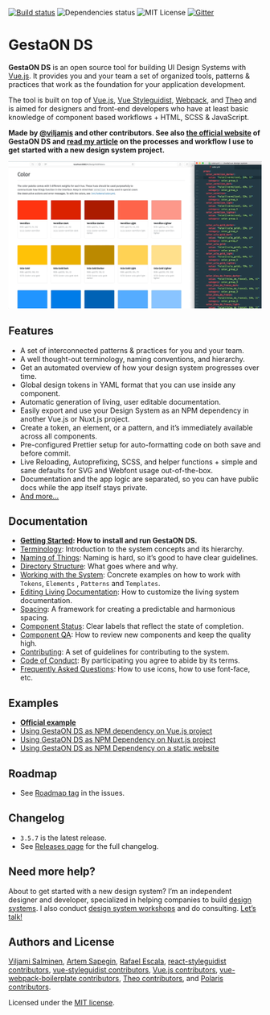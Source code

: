 [![Build status](https://travis-ci.org/viljamis/vue-design-system.svg?branch=master)](https://travis-ci.org/viljamis/vue-design-system/) ![Dependencies status](https://david-dm.org/viljamis/vue-design-system.svg) ![MIT License](https://img.shields.io/badge/license-MIT-blue.svg) [![Gitter](https://badges.gitter.im/gitterHQ/gitter.svg)](https://gitter.im/vueds/Lobby)

# GestaON DS

**GestaON DS** is an open source tool for building UI Design Systems with [Vue.js](https://vuejs.org). It provides you and your team a set of organized tools, patterns & practices that work as the foundation for your application development.

The tool is built on top of [Vue.js](https://vuejs.org), [Vue Styleguidist](https://github.com/vue-styleguidist/vue-styleguidist), [Webpack](https://webpack.js.org), and [Theo](https://github.com/salesforce-ux/theo) and is aimed for designers and front-end developers who have at least basic knowledge of component based workflows + HTML, SCSS & JavaScript.

**Made by [@viljamis](https://twitter.com/viljamis) and other contributors. See also [the official website](https://vueds.com) of GestaON DS and [read my article](https://viljamis.com/2018/vue-design-system/) on the processes and workflow I use to get started with a new design system project.**

[![Screenshot](./docs/preview.gif)](https://vueds.com/)

## Features

- A set of interconnected patterns & practices for you and your team.
- A well thought-out terminology, naming conventions, and hierarchy.
- Get an automated overview of how your design system progresses over time.
- Global design tokens in YAML format that you can use inside any component.
- Automatic generation of living, user editable documentation.
- Easily export and use your Design System as an NPM dependency in another Vue.js or Nuxt.js project.
- Create a token, an element, or a pattern, and it’s immediately available across all components.
- Pre-configured Prettier setup for auto-formatting code on both save and before commit.
- Live Reloading, Autoprefixing, SCSS, and helper functions + simple and sane defaults for SVG and Webfont usage out-of-the-box.
- Documentation and the app logic are separated, so you can have public docs while the app itself stays private.
- [And more…](https://vueds.com/)

## Documentation

- **[Getting Started](https://github.com/viljamis/vue-design-system/wiki/getting-started): How to install and run GestaON DS.**
- [Terminology](https://github.com/viljamis/vue-design-system/wiki/terminology): Introduction to the system concepts and its hierarchy.
- [Naming of Things](https://github.com/viljamis/vue-design-system/wiki/naming-of-Things): Naming is hard, so it’s good to have clear guidelines.
- [Directory Structure](https://github.com/viljamis/vue-design-system/wiki/directory-structure): What goes where and why.
- [Working with the System](https://github.com/viljamis/vue-design-system/wiki/working-with-the-system): Concrete examples on how to work with `Tokens`, `Elements` , `Patterns` and `Templates`.
- [Editing Living Documentation](https://github.com/viljamis/vue-design-system/wiki/editing-living-documentation): How to customize the living system documentation.
- [Spacing](https://github.com/viljamis/vue-design-system/wiki/spacing): A framework for creating a predictable and harmonious spacing.
- [Component Status](https://github.com/viljamis/vue-design-system/wiki/Component-Status): Clear labels that reflect the state of completion.
- [Component QA](https://github.com/viljamis/vue-design-system/wiki/Component-QA): How to review new components and keep the quality high.
- [Contributing](https://github.com/viljamis/vue-design-system/blob/master/CONTRIBUTING.md): A set of guidelines for contributing to the system.
- [Code of Conduct](https://github.com/viljamis/vue-design-system/blob/master/CODE_OF_CONDUCT.md): By participating you agree to abide by its terms.
- [Frequently Asked Questions](<https://github.com/viljamis/vue-design-system/wiki/frequently-asked-questions-(FAQ)>): How to use icons, how to use font-face, etc.

## Examples

- **[Official example](https://vueds.com/example)**
- [Using GestaON DS as NPM dependency on Vue.js project](https://github.com/viljamis/vue-design-system-example)
- [Using GestaON DS as NPM Dependency on Nuxt.js project](https://github.com/viljamis/nuxt-design-system)
- [Using GestaON DS as NPM Dependency on a static website](https://github.com/viljamis/vue-design-system-example-website)

## Roadmap

- See [Roadmap tag](https://github.com/viljamis/vue-design-system/issues?q=is%3Aissue+is%3Aopen+label%3Aroadmap) in the issues.

## Changelog

- `3.5.7` is the latest release.
- See [Releases page](https://github.com/viljamis/vue-design-system/releases) for the full changelog.

## Need more help?

About to get started with a new design system? I’m an independent designer and developer, specialized in helping companies to build [design systems](https://vueds.com). I also conduct [design system workshops](https://viljamis.com/2018/vue-design-system/) and do consulting. [Let’s talk!](https://twitter.com/viljamis)

## Authors and License

[Viljami Salminen](https://viljamis.com), [Artem Sapegin](http://sapegin.me), [Rafael Escala](https://github.com/rafaesc), [react-styleguidist contributors](https://github.com/styleguidist/react-styleguidist/graphs/contributors), [vue-styleguidist contributors](https://github.com/vue-styleguidist/vue-styleguidist/graphs/contributors), [Vue.js contributors](https://github.com/vuejs/vue/graphs/contributors), [vue-webpack-boilerplate contributors](https://github.com/vuejs-templates/webpack/graphs/contributors), [Theo contributors](https://github.com/salesforce-ux/theo/graphs/contributors), and [Polaris contributors](https://github.com/Shopify/polaris).

Licensed under the [MIT license](https://github.com/viljamis/vue-design-system/blob/master/LICENSE).
